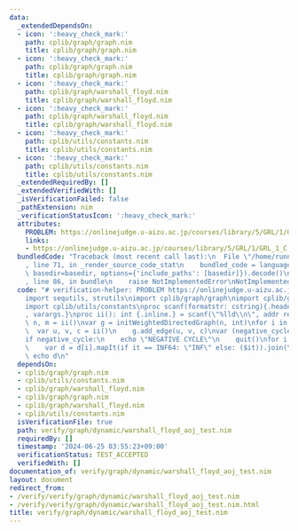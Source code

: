 ```yaml
---
data:
  _extendedDependsOn:
  - icon: ':heavy_check_mark:'
    path: cplib/graph/graph.nim
    title: cplib/graph/graph.nim
  - icon: ':heavy_check_mark:'
    path: cplib/graph/graph.nim
    title: cplib/graph/graph.nim
  - icon: ':heavy_check_mark:'
    path: cplib/graph/warshall_floyd.nim
    title: cplib/graph/warshall_floyd.nim
  - icon: ':heavy_check_mark:'
    path: cplib/graph/warshall_floyd.nim
    title: cplib/graph/warshall_floyd.nim
  - icon: ':heavy_check_mark:'
    path: cplib/utils/constants.nim
    title: cplib/utils/constants.nim
  - icon: ':heavy_check_mark:'
    path: cplib/utils/constants.nim
    title: cplib/utils/constants.nim
  _extendedRequiredBy: []
  _extendedVerifiedWith: []
  _isVerificationFailed: false
  _pathExtension: nim
  _verificationStatusIcon: ':heavy_check_mark:'
  attributes:
    PROBLEM: https://onlinejudge.u-aizu.ac.jp/courses/library/5/GRL/1/GRL_1_C
    links:
    - https://onlinejudge.u-aizu.ac.jp/courses/library/5/GRL/1/GRL_1_C
  bundledCode: "Traceback (most recent call last):\n  File \"/home/runner/.local/lib/python3.10/site-packages/onlinejudge_verify/documentation/build.py\"\
    , line 71, in _render_source_code_stat\n    bundled_code = language.bundle(stat.path,\
    \ basedir=basedir, options={'include_paths': [basedir]}).decode()\n  File \"/home/runner/.local/lib/python3.10/site-packages/onlinejudge_verify/languages/nim.py\"\
    , line 86, in bundle\n    raise NotImplementedError\nNotImplementedError\n"
  code: "# verification-helper: PROBLEM https://onlinejudge.u-aizu.ac.jp/courses/library/5/GRL/1/GRL_1_C\n\
    import sequtils, strutils\nimport cplib/graph/graph\nimport cplib/graph/warshall_floyd\n\
    import cplib/utils/constants\nproc scanf(formatstr: cstring){.header: \"<stdio.h>\"\
    , varargs.}\nproc ii(): int {.inline.} = scanf(\"%lld\\n\", addr result)\n\nvar\
    \ n, m = ii()\nvar g = initWeightedDirectedGraph(n, int)\nfor i in 0..<m:\n  \
    \  var u, v, c = ii()\n    g.add_edge(u, v, c)\nvar (negative_cycle, d) = g.warshall_floyd\n\
    if negative_cycle:\n    echo \"NEGATIVE CYCLE\"\n    quit()\nfor i in 0..<n:\n\
    \    var d = d[i].mapIt(if it == INF64: \"INF\" else: ($it)).join(\" \")\n   \
    \ echo d\n"
  dependsOn:
  - cplib/graph/graph.nim
  - cplib/utils/constants.nim
  - cplib/graph/warshall_floyd.nim
  - cplib/graph/graph.nim
  - cplib/graph/warshall_floyd.nim
  - cplib/utils/constants.nim
  isVerificationFile: true
  path: verify/graph/dynamic/warshall_floyd_aoj_test.nim
  requiredBy: []
  timestamp: '2024-06-25 03:55:23+09:00'
  verificationStatus: TEST_ACCEPTED
  verifiedWith: []
documentation_of: verify/graph/dynamic/warshall_floyd_aoj_test.nim
layout: document
redirect_from:
- /verify/verify/graph/dynamic/warshall_floyd_aoj_test.nim
- /verify/verify/graph/dynamic/warshall_floyd_aoj_test.nim.html
title: verify/graph/dynamic/warshall_floyd_aoj_test.nim
---
```

